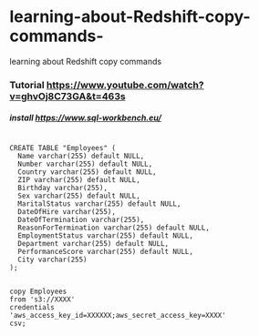 # learning-about-Redshift-copy-commands-
learning about Redshift copy commands 

### Tutorial  https://www.youtube.com/watch?v=ghvOj8C73GA&t=463s



##### install https://www.sql-workbench.eu/


```

CREATE TABLE "Employees" (
  Name varchar(255) default NULL,
  Number varchar(255) default NULL,
  Country varchar(255) default NULL,
  ZIP varchar(255) default NULL,
  Birthday varchar(255),
  Sex varchar(255) default NULL,
  MaritalStatus varchar(255) default NULL,
  DateOfHire varchar(255),
  DateOfTermination varchar(255),
  ReasonForTermination varchar(255) default NULL,
  EmploymentStatus varchar(255) default NULL,
  Department varchar(255) default NULL,
  PerformanceScore varchar(255) default NULL,
  City varchar(255)
);
```

```

copy Employees
from 's3://XXXX'
credentials
'aws_access_key_id=XXXXXX;aws_secret_access_key=XXXX'
csv;
```
